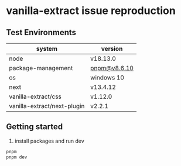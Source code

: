 # vanilla-extract issue reproduction

## Test Environments

| system                      | version      |
| --------------------------- | ------------ |
| node                        | v18.13.0     |
| package-management          | pnpm@v8.6.10 |
| os                          | windows 10   |
| next                        | v13.4.12     |
| vanilla-extract/css         | v1.12.0      |
| vanilla-extract/next-plugin | v2.2.1       |

## Getting started

1. install packages and run dev

```bash
pnpm
pnpm dev
```
